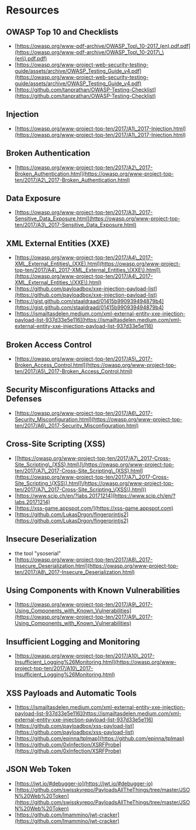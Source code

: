 # Resources

## OWASP Top 10 and Checklists

* [https://owasp.org/www-pdf-archive/OWASP_Top\_10-2017_(en).pdf.pdf](https://owasp.org/www-pdf-archive/OWASP_Top\_10-2017\_\(en\).pdf.pdf)
* [https://owasp.org/www-project-web-security-testing-guide/assets/archive/OWASP_Testing_Guide_v4.pdf](https://owasp.org/www-project-web-security-testing-guide/assets/archive/OWASP_Testing_Guide_v4.pdf)
* [https://github.com/tanprathan/OWASP-Testing-Checklist](https://github.com/tanprathan/OWASP-Testing-Checklist)

## Injection

* [https://owasp.org/www-project-top-ten/2017/A1\_2017-Injection.html](https://owasp.org/www-project-top-ten/2017/A1\_2017-Injection.html)

## Broken Authentication

* [https://owasp.org/www-project-top-ten/2017/A2\_2017-Broken_Authentication.html](https://owasp.org/www-project-top-ten/2017/A2\_2017-Broken_Authentication.html)

## Data Exposure

* [https://owasp.org/www-project-top-ten/2017/A3\_2017-Sensitive_Data_Exposure.html](https://owasp.org/www-project-top-ten/2017/A3\_2017-Sensitive_Data_Exposure.html)

## XML External Entities (XXE)

* [https://owasp.org/www-project-top-ten/2017/A4\_2017-XML_External_Entities\_(XXE).html](https://owasp.org/www-project-top-ten/2017/A4\_2017-XML_External_Entities_\(XXE\).html]\(https://owasp.org/www-project-top-ten/2017/A4\_2017-XML_External_Entities_\(XXE\).html)
* [https://github.com/payloadbox/xxe-injection-payload-list](https://github.com/payloadbox/xxe-injection-payload-list)
* [https://gist.github.com/staaldraad/01415b990939494879b4](https://gist.github.com/staaldraad/01415b990939494879b4)
* [https://ismailtasdelen.medium.com/xml-external-entity-xxe-injection-payload-list-937d33e5e116](https://ismailtasdelen.medium.com/xml-external-entity-xxe-injection-payload-list-937d33e5e116)

## Broken Access Control

* [https://owasp.org/www-project-top-ten/2017/A5\_2017-Broken_Access_Control.html](https://owasp.org/www-project-top-ten/2017/A5\_2017-Broken_Access_Control.html)

## Security Misconfigurations Attacks and Defenses

* [https://owasp.org/www-project-top-ten/2017/A6\_2017-Security_Misconfiguration.html](https://owasp.org/www-project-top-ten/2017/A6\_2017-Security_Misconfiguration.html)

## Cross-Site Scripting (XSS)

* \[[https://owasp.org/www-project-top-ten/2017/A7\_2017-Cross-Site_Scripting\_(XSS).html\]\(https://owasp.org/www-project-top-ten/2017/A7\_2017-Cross-Site_Scripting\_(XSS).html](https://owasp.org/www-project-top-ten/2017/A7\_2017-Cross-Site_Scripting_\(XSS\).html]\(https://owasp.org/www-project-top-ten/2017/A7\_2017-Cross-Site_Scripting_\(XSS\).html))
* [https://www.scip.ch/en/?labs.20171214](https://www.scip.ch/en/?labs.20171214)
* [https://xss-game.appspot.com/](https://xss-game.appspot.com)
* [https://github.com/LukasDrgon/fingerprintjs2](https://github.com/LukasDrgon/fingerprintjs2)

## Insecure Deserialization

* the tool "ysoserial"
* [https://owasp.org/www-project-top-ten/2017/A8\_2017-Insecure_Deserialization.html](https://owasp.org/www-project-top-ten/2017/A8\_2017-Insecure_Deserialization.html)

## Using Components with Known Vulnerabilities

* [https://owasp.org/www-project-top-ten/2017/A9\_2017-Using_Components_with_Known_Vulnerabilities](https://owasp.org/www-project-top-ten/2017/A9\_2017-Using_Components_with_Known_Vulnerabilities)

## Insufficient Logging and Monitoring

* [https://owasp.org/www-project-top-ten/2017/A10\_2017-Insufficient_Logging%26Monitoring.html](https://owasp.org/www-project-top-ten/2017/A10\_2017-Insufficient_Logging%26Monitoring.html)

## XSS Payloads and Automatic Tools

* [https://ismailtasdelen.medium.com/xml-external-entity-xxe-injection-payload-list-937d33e5e116](https://ismailtasdelen.medium.com/xml-external-entity-xxe-injection-payload-list-937d33e5e116)
* [https://github.com/payloadbox/xss-payload-list](https://github.com/payloadbox/xss-payload-list)
* [https://github.com/epinna/tplmap](https://github.com/epinna/tplmap)
* [https://github.com/0xInfection/XSRFProbe](https://github.com/0xInfection/XSRFProbe)

## JSON Web Token

* [https://jwt.io/#debugger-io](https://jwt.io/#debugger-io)
* [https://github.com/swisskyrepo/PayloadsAllTheThings/tree/master/JSON%20Web%20Token](https://github.com/swisskyrepo/PayloadsAllTheThings/tree/master/JSON%20Web%20Token)
* [https://github.com/lmammino/jwt-cracker](https://github.com/lmammino/jwt-cracker)



